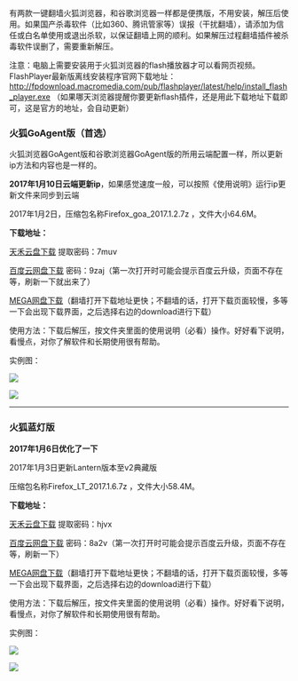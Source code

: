 有两款一键翻墙火狐浏览器，和谷歌浏览器一样都是便携版，不用安装，解压后使用。如果国产杀毒软件（比如360、腾讯管家等）误报（干扰翻墙），请添加为信任或白名单使用或退出杀软，以保证翻墙上网的顺利。如果解压过程翻墙插件被杀毒软件误删了，需要重新解压。

注意：电脑上需要安装用于火狐浏览器的flash播放器才可以看网页视频。FlashPlayer最新版离线安装程序官网下载地址：
http://fpdownload.macromedia.com/pub/flashplayer/latest/help/install_flash_player.exe （如果哪天浏览器提醒你要更新flash插件，还是用此下载地址下载即可，这是官方的地址，会自动更新）


### 火狐GoAgent版（首选）

火狐浏览器GoAgent版和谷歌浏览器GoAgent版的所用云端配置一样，所以更新ip方法和内容也是一样的。

**2017年1月10日云端更新ip**，如果感觉速度一般，可以按照《使用说明》运行ip更新文件来同步到云端

2017年1月2日，压缩包名称Firefox_goa_2017.1.2.7z ，文件大小64.6M。

**下载地址：**

[天禾云盘下载](http://demo.flyui.net/s.aspx/SS0OUO) 提取密码：7muv

[百度云网盘下载](http://pan.baidu.com/s/1qYxuf6k) 密码：9zaj（第一次打开时可能会提示百度云升级，页面不存在等，刷新一下就出来了）

[MEGA网盘下载](https://mega.nz/#!9lpjSRLS!Le4-kKj0eB2ctjHg-k6HYqGW-A8LD53K8me68EjpFN4)（翻墙打开下载地址更快；不翻墙的话，打开下载页面较慢，多等一下会出现下载界面，之后选择右边的download进行下载）



使用方法：下载后解压，按文件夹里面的使用说明（必看）操作。好好看下说明，看慢点，对你了解软件和长期使用很有帮助。

实例图：

![](https://raw.githubusercontent.com/Alvin9999/pac2/master/火狐4.png)

![](https://raw.githubusercontent.com/Alvin9999/pac2/master/火狐3.png)


***

### 火狐蓝灯版

**2017年1月6日优化了一下**

2017年1月3日更新Lantern版本至v2典藏版

压缩包名称Firefox_LT_2017.1.6.7z ，文件大小58.4M。

**下载地址：**

[天禾云盘下载](http://demo.flyui.net/s.aspx/GS3BKA) 提取密码：hjvx

[百度云网盘下载](http://pan.baidu.com/s/1hrLaXq0) 密码：8a2v（第一次打开时可能会提示百度云升级，页面不存在等，刷新一下）

[MEGA网盘下载](https://mega.nz/#!J4xRFbRa!hQXtt4Xa_tIYQ9ovtoLwzm2kc3FTRt0stNoGkjbhl_g)（翻墙打开下载地址更快；不翻墙的话，打开下载页面较慢，多等一下会出现下载界面，之后选择右边的download进行下载）


使用方法：下载后解压，按文件夹里面的使用说明（必看）操作。好好看下说明，看慢点，对你了解软件和长期使用很有帮助。

实例图：

![](https://raw.githubusercontent.com/Alvin9999/pac2/master/火狐1.png)

![](https://raw.githubusercontent.com/Alvin9999/pac2/master/火狐2.png)
